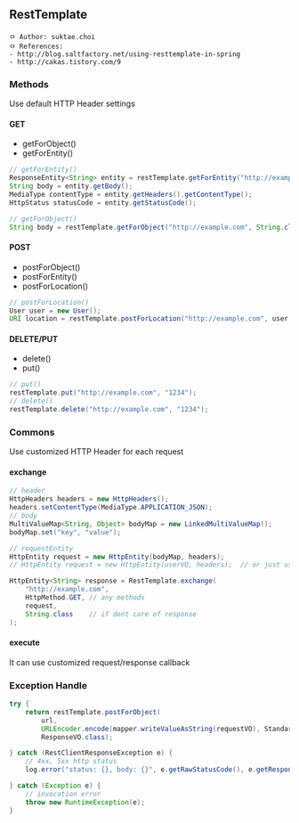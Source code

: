 ## RestTemplate

```
ㅁ Author: suktae.choi
ㅁ References:
- http://blog.saltfactory.net/using-resttemplate-in-spring
- http://cakas.tistory.com/9
```

### Methods
Use default HTTP Header settings

#### GET
- getForObject()
- getForEntity()

```java
// getForEntity()
ResponseEntity<String> entity = restTemplate.getForEntity("http://example.com", String.class);
String body = entity.getBody();
MediaType contentType = entity.getHeaders().getContentType();
HttpStatus statusCode = entity.getStatusCode();

// getForObject()
String body = restTemplate.getForObject("http://example.com", String.class);
```

#### POST
- postForObject()
- postForEntity()
- postForLocation()

```java
// postForLocation()
User user = new User();
URI location = restTemplate.postForLocation("http://example.com", user, "1234");
```

#### DELETE/PUT
- delete()
- put()

```java
// put()
restTemplate.put("http://example.com", "1234");
// delete()
restTemplate.delete("http://example.com", "1234");
```

### Commons
Use customized HTTP Header for each request

#### exchange
```java
// header
HttpHeaders headers = new HttpHeaders();
headers.setContentType(MediaType.APPLICATION_JSON);
// body
MultiValueMap<String, Object> bodyMap = new LinkedMultiValueMap();
bodyMap.set("key", "value");

// requestEntity
HttpEntity request = new HttpEntity(bodyMap, headers);
// HttpEntity request = new HttpEntity(userVO, headers);  // or just use POJO object

HttpEntity<String> response = RestTemplate.exchange(
    "http://example.com",
    HttpMethod.GET, // any methods
    request,
    String.class    // if dont care of response
);
```
#### execute
It can use customized request/response callback

### Exception Handle
```java
try {
    return restTemplate.postForObject(
        url,
        URLEncoder.encode(mapper.writeValueAsString(requestVO), StandardCharsets.UTF_8.name()),
        ResponseVO.class);

} catch (RestClientResponseException e) {
    // 4xx, 5xx http status
    log.error("status: {}, body: {}", e.getRawStatusCode(), e.getResponseBodyAsString());

} catch (Exception e) {
    // invocation error
    throw new RuntimeException(e);
}
```
